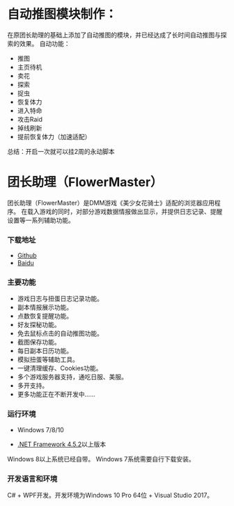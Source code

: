 # 自动推图模块制作：

在原团长助理的基础上添加了自动推图的模块，并已经达成了长时间自动推图与探索的效果。
自动功能：
* 推图
* 主页待机
* 卖花
* 探索
* 捉虫
* 恢复体力
* 进入特命
* 攻击Raid
* 掉线刷新
* 提前恢复体力（加速适配）

总结：开启一次就可以挂2周的永动脚本

# 团长助理（FlowerMaster）

团长助理（FlowerMaster）是DMM游戏《美少女花骑士》适配的浏览器应用程序。
在载入游戏的同时，对部分游戏数据情报做出显示，并提供日志记录、提醒设置等一系列辅助功能。

### 下载地址

* [Github](https://github.com/lprensoft/FlowerMaster/releases)
* [Baidu](http://pan.baidu.com/s/1jIpqEea)

### 主要功能

* 游戏日志与扭蛋日志记录功能。
* 副本情报展示功能。
* 点数恢复提醒功能。
* 好友探秘功能。
* 免去鼠标点击的自动推图功能。
* 截图保存功能。
* 每日副本日历功能。
* 模拟扭蛋等辅助工具。
* 一键清理缓存、Cookies功能。
* 多个游戏服务器支持，通吃日服、美服。
* 多开支持。
* 更多功能正在不断开发中……

### 运行环境

* Windows 7/8/10

* [.NET Framework 4.5.2](https://www.microsoft.com/zh-CN/download/details.aspx?id=42642)以上版本

Windows 8以上系统已经自带。
Windows 7系统需要自行下载安装。

### 开发语言和环境

C# + WPF开发。开发环境为Windows 10 Pro 64位 + Visual Studio 2017。
